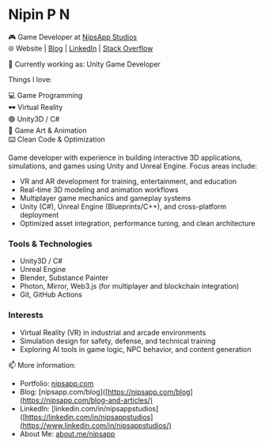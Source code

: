 
# Nipin P N

🎮 Game Developer at [NipsApp Studios](https://nipsapp.com)  
🌐 Website | [Blog](https://nipsapp.com/blog-and-articles/) | [LinkedIn](https://www.linkedin.com/in/nipsappstudios/) | [Stack Overflow](https://stackoverflow.com/users/637453/nipin-p-n)

💼 Currently working as: Unity Game Developer

Things I love:

💻 Game Programming  
🕶️ Virtual Reality  
🟢 Unity3D / C#  
🎨 Game Art & Animation  
⌨️ Clean Code & Optimization


Game developer with experience in building interactive 3D applications, simulations, and games using Unity and Unreal Engine. Focus areas include:

- VR and AR development for training, entertainment, and education
- Real-time 3D modeling and animation workflows
- Multiplayer game mechanics and gameplay systems
- Unity (C#), Unreal Engine (Blueprints/C++), and cross-platform deployment
- Optimized asset integration, performance tuning, and clean architecture

### Tools & Technologies
- Unity3D / C#
- Unreal Engine
- Blender, Substance Painter
- Photon, Mirror, Web3.js (for multiplayer and blockchain integration)
- Git, GitHub Actions

### Interests
- Virtual Reality (VR) in industrial and arcade environments
- Simulation design for safety, defense, and technical training
- Exploring AI tools in game logic, NPC behavior, and content generation

📫 More information:
- Portfolio: [nipsapp.com](https://nipsapp.com)
- Blog: [nipsapp.com/blog]([https://nipsapp.com/blog](https://nipsapp.com/blog-and-articles/)
- LinkedIn: [linkedin.com/in/nipsappstudios]([https://linkedin.com/in/nipsappstudios](https://www.linkedin.com/in/nipsappstudios/)
- About Me: [about.me/nipsapp](https://about.me/nipsapp)
